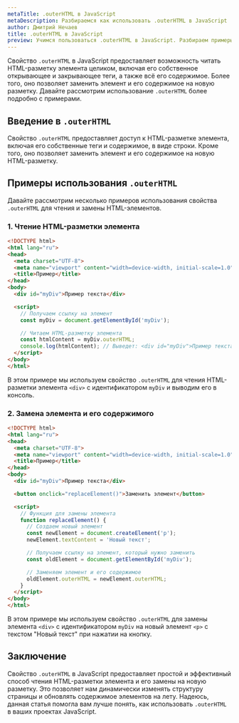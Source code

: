```yaml
---
metaTitle: .outerHTML в JavaScript
metaDescription: Разбираемся как использовать .outerHTML в JavaScript
author: Дмитрий Нечаев
title: .outerHTML в JavaScript
preview: Учимся пользоваться .outerHTML в JavaScript. Разбираем примеры использования
---
```


Свойство `.outerHTML` в JavaScript предоставляет возможность читать HTML-разметку элемента целиком, включая его собственное открывающее и закрывающее теги, а также всё его содержимое. Более того, оно позволяет заменить элемент и его содержимое на новую разметку. Давайте рассмотрим использование `.outerHTML` более подробно с примерами.

## Введение в `.outerHTML`

Свойство `.outerHTML` предоставляет доступ к HTML-разметке элемента, включая его собственные теги и содержимое, в виде строки. Кроме того, оно позволяет заменить элемент и его содержимое на новую HTML-разметку.

## Примеры использования `.outerHTML`

Давайте рассмотрим несколько примеров использования свойства `.outerHTML` для чтения и замены HTML-элементов.

### 1. Чтение HTML-разметки элемента

```html
<!DOCTYPE html>
<html lang="ru">
<head>
  <meta charset="UTF-8">
  <meta name="viewport" content="width=device-width, initial-scale=1.0">
  <title>Пример</title>
</head>
<body>
  <div id="myDiv">Пример текста</div>

  <script>
    // Получаем ссылку на элемент
    const myDiv = document.getElementById('myDiv');

    // Читаем HTML-разметку элемента
    const htmlContent = myDiv.outerHTML;
    console.log(htmlContent); // Выведет: <div id="myDiv">Пример текста</div>
  </script>
</body>
</html>

```

В этом примере мы используем свойство `.outerHTML` для чтения HTML-разметки элемента `<div>` с идентификатором `myDiv` и выводим его в консоль.

### 2. Замена элемента и его содержимого

```html
<!DOCTYPE html>
<html lang="ru">
<head>
  <meta charset="UTF-8">
  <meta name="viewport" content="width=device-width, initial-scale=1.0">
  <title>Пример</title>
</head>
<body>
  <div id="myDiv">Пример текста</div>

  <button onclick="replaceElement()">Заменить элемент</button>

  <script>
    // Функция для замены элемента
    function replaceElement() {
      // Создаем новый элемент
      const newElement = document.createElement('p');
      newElement.textContent = 'Новый текст';

      // Получаем ссылку на элемент, который нужно заменить
      const oldElement = document.getElementById('myDiv');

      // Заменяем элемент и его содержимое
      oldElement.outerHTML = newElement.outerHTML;
    }
  </script>
</body>
</html>

```

В этом примере мы используем свойство `.outerHTML` для замены элемента `<div>` с идентификатором `myDiv` на новый элемент `<p>` с текстом "Новый текст" при нажатии на кнопку.

## Заключение

Свойство `.outerHTML` в JavaScript предоставляет простой и эффективный способ чтения HTML-разметки элемента и его замены на новую разметку. Это позволяет нам динамически изменять структуру страницы и обновлять содержимое элементов на лету. Надеюсь, данная статья помогла вам лучше понять, как использовать `.outerHTML` в ваших проектах JavaScript.